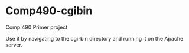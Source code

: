 # Comp490-cgibin
Comp 490 Primer project

Use it by navigating to the cgi-bin directory and running it on the Apache server.

